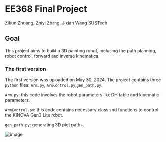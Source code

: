 # EE368 Final Project
Zikun Zhuang, Zhiyi Zhang, Jixian Wang
SUSTech
## Goal
This project aims to build a 3D painting robot, including the path planning, robot control, forward and inverse kinematics.
### The first version
The first version was uploaded on May 30, 2024.
The project contains three `python` files: `Arm.py`, `ArmControl.py`,`gen_path.py`.

`Arm.py`: this code involves the robot parameters like DH table and kinematic parameters.

`ArmControl.py`: this code contains necessary class and functions to control the KINOVA Gen3 Lite robot.

`gen_path.py`: generating 3D plot paths.

![image](https://github.com/DongyangLin/EE368_Final_Project/assets/105159371/a2e0aa57-3f2a-4cbc-8149-dad6db768166)
